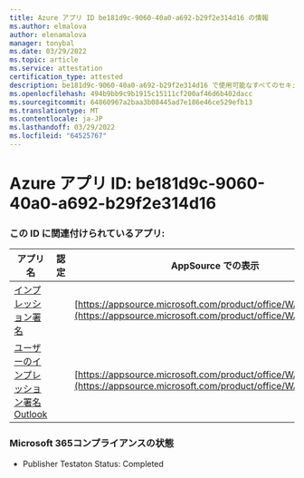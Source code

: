 ```yaml
---
title: Azure アプリ ID be181d9c-9060-40a0-a692-b29f2e314d16 の情報
ms.author: elmalova
author: elenamalova
manager: tonybal
ms.date: 03/29/2022
ms.topic: article
ms.service: attestation
certification_type: attested
description: be181d9c-9060-40a0-a692-b29f2e314d16 で使用可能なすべてのセキュリティおよびコンプライアンス情報。
ms.openlocfilehash: 494b9bb9c9b1915c15111cf200af46d6b402dacc
ms.sourcegitcommit: 64860967a2baa3b08445ad7e186e46ce529efb13
ms.translationtype: MT
ms.contentlocale: ja-JP
ms.lasthandoff: 03/29/2022
ms.locfileid: "64525767"
---
```

# <a name="azure-app-id-be181d9c-9060-40a0-a692-b29f2e314d16"></a>Azure アプリ ID: be181d9c-9060-40a0-a692-b29f2e314d16


### <a name="apps-associated-with-this-id"></a>この ID に関連付けられているアプリ:
| **アプリ名** | **認定** | **AppSource での表示** |
|--------------|---------------|-----------------------|
| [インプレッション署名](../forward/WA200003216.md) |  | [https://appsource.microsoft.com/product/office/WA200003216](https://appsource.microsoft.com/product/office/WA200003216) |
| [ユーザーのインプレッション署名Outlook](../forward/WA200003199.md) |  | [https://appsource.microsoft.com/product/office/WA200003199](https://appsource.microsoft.com/product/office/WA200003199) |

### <a name="microsoft-365-app-compliance-status"></a>Microsoft 365コンプライアンスの状態
- Publisher Testaton Status: Completed
